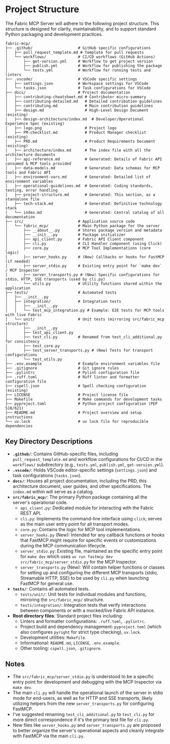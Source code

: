 # Project Structure

The Fabric MCP Server will adhere to the following project structure. This structure is designed for clarity, maintainability, and to support standard Python packaging and development practices.

```plaintext
fabric-mcp/
├── .github/                    # GitHub specific configurations
│   ├── pull_request_template.md # Template for pull requests
│   └── workflows/              # CI/CD workflows (GitHub Actions)
│       ├── get-version.yml     # Workflow to get project version
│       ├── publish.yml         # Workflow for publishing the package
│       └── tests.yml           # Workflow for running tests and linters
├── .vscode/                    # VSCode specific settings
│   ├── settings.json           # Workspace settings for VSCode
│   └── tasks.json              # Task configurations for VSCode
├── docs/                       # Project documentation
│   ├── contributing-cheatsheet.md # Contributor micro-summary
│   ├── contributing-detailed.md   # Detailed contribution guidelines
│   ├── contributing.md            # Main contribution guidelines
│   ├── design.md                  # High-Level Design Document (existing)
│   ├── design-architecture/index.md  # Developer/Operational Experience Spec (existing)
│   ├── logo.png                   # Project logo
│   ├── PM-checklist.md            # Product Manager checklist (existing)
│   ├── PRD.md                     # Product Requirements Document (existing)
│   ├── architecture/index.md      # The index file with all the architecture documents
│   ├── api-reference.md           # Generated: Details of Fabric API consumed & MCP tools provided
│   ├── data-models.md             # Generated: Data schemas for MCP tools and Fabric API
│   ├── environment-vars.md        # Generated: Detailed list of environment variables
│   ├── operational-guidelines.md  # Generated: Coding standards, testing, error handling
│   ├── project-structure.md       # Generated: This section, as a standalone file
│   ├── tech-stack.md              # Generated: Definitive technology stack
│   └── index.md                   # Generated: Central catalog of all documentation
├── src/                        # Application source code
│   └── fabric_mcp/             # Main Python package for the server
│       ├── __about__.py        # Stores package version and metadata
│       ├── __init__.py         # Package initializer
│       ├── api_client.py       # Fabric API Client component
│       ├── cli.py              # CLI Handler component (using Click)
│       ├── core.py             # MCP Tool Implementations (core logic)
│       ├── server_hooks.py     # (New) Callbacks or hooks for FastMCP (if needed)
│       ├── server_stdio.py     # Existing entry point for `make dev` / MCP Inspector
│       ├── server_transports.py # (New) Specific configurations for stdio, HTTP, SSE transports (used by cli.py)
│       └── utils.py            # Utility functions shared within the application
├── tests/                      # Automated tests
│   ├── __init__.py
│   ├── integration/            # Integration tests
│   │   ├── __init__.py
│   │   └── test_mcp_integration.py # Example: E2E tests for MCP tools with live Fabric
│   └── unit/                   # Unit tests (mirroring src/fabric_mcp structure)
│       ├── __init__.py
│       ├── test_api_client.py
│       ├── test_cli.py         # Renamed from test_cli_additional.py for consistency
│       ├── test_core.py
│       ├── test_server_transports.py # (New) Tests for transport configurations
│       └── test_utils.py
├── .env.example                # Example environment variables file
├── .gitignore                  # Git ignore rules
├── .pylintrc                   # Pylint configuration file
├── .ruff.toml                  # Ruff linter and formatter configuration file
├── cspell.json                 # Spell checking configuration (existing)
├── LICENSE                     # Project license file
├── Makefile                    # Make commands for development tasks
├── pyproject.toml              # Python project configuration (PEP 518/621)
├── README.md                   # Project overview and setup instructions
└── uv.lock                     # uv lock file for reproducible dependencies
```

## Key Directory Descriptions

* **`.github/`**: Contains GitHub-specific files, including `pull_request_template.md` and workflow configurations for CI/CD in the `workflows/` subdirectory (e.g., `tests.yml`, `publish.yml`, `get-version.yml`).
* **`.vscode/`**: Holds VSCode editor-specific settings (`settings.json`) and task configurations (`tasks.json`).
* **`docs/`**: Houses all project documentation, including the PRD, this architecture document, user guides, and other specifications. The `index.md` within will serve as a catalog.
* **`src/fabric_mcp/`**: The primary Python package containing all the server's operational code.
  * `api_client.py`: Dedicated module for interacting with the Fabric REST API.
  * `cli.py`: Implements the command-line interface using `click`; serves as the main user entry point for all transport modes.
  * `core.py`: Contains the logic for MCP tool implementations.
  * `server_hooks.py` (New): Intended for any callback functions or hooks that FastMCP might require for specific events or customizations during the MCP communication lifecycle.
  * `server_stdio.py`: Existing file, maintained as the specific entry point for `make dev` which uses `uv run fastmcp dev src/fabric_mcp/server_stdio.py` for the MCP Inspector.
  * `server_transports.py` (New): Will contain helper functions or classes for setting up and configuring the different MCP transports (stdio, Streamable HTTP, SSE) to be used by `cli.py` when launching FastMCP for general use.
* **`tests/`**: Contains all automated tests.
  * `tests/unit/`: Unit tests for individual modules and functions, mirroring the `src/fabric_mcp/` structure.
  * `tests/integration/`: Integration tests that verify interactions between components or with a mocked/live Fabric API instance.
* **Root directory files**: Standard project files including:
  * Linters and formatter configurations: `.ruff.toml`, `.pylintrc`.
  * Project build and dependency management: `pyproject.toml` (which also configures `pyright` for strict type checking), `uv.lock`.
  * Development utilities: `Makefile`.
  * Informational: `README.md`, `LICENSE`, `.env.example`.
  * Other tooling: `cspell.json`, `.gitignore`.

## Notes

* The `src/fabric_mcp/server_stdio.py` is understood to be a specific entry point for development and debugging with the MCP Inspector via `make dev`.
* The main `cli.py` will handle the operational launch of the server in stdio mode for end-users, as well as for HTTP and SSE transports, likely utilizing helpers from the new `server_transports.py` for configuring FastMCP.
* I've suggested renaming `test_cli_additional.py` to `test_cli.py` for more direct correspondence if it's the primary test file for `cli.py`.
* New files like `server_hooks.py` and `server_transports.py` are proposed to better organize the server's operational aspects and cleanly integrate with FastMCP via the main `cli.py`.
